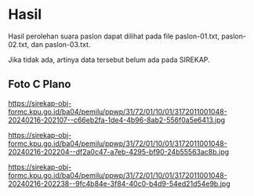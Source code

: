 # Hasil

Hasil perolehan suara paslon dapat dilihat pada file paslon-01.txt, paslon-02.txt, dan paslon-03.txt.

Jika tidak ada, artinya data tersebut belum ada pada SIREKAP.

## Foto C Plano

https://sirekap-obj-formc.kpu.go.id/ba04/pemilu/ppwp/31/72/01/10/01/3172011001048-20240216-202107--c66eb2fa-1de4-4b96-8ab2-556f0a5e6413.jpg

https://sirekap-obj-formc.kpu.go.id/ba04/pemilu/ppwp/31/72/01/10/01/3172011001048-20240216-202204--df2a0c47-a7eb-4295-bf90-24b55563ac8b.jpg

https://sirekap-obj-formc.kpu.go.id/ba04/pemilu/ppwp/31/72/01/10/01/3172011001048-20240216-202238--9fc4b84e-3f84-40c0-b4d9-54ed21d54e9b.jpg
